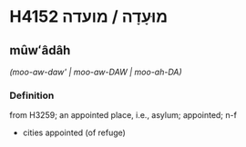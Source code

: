 # H4152 מוּעָדָה / מועדה

## mûwʻâdâh

_(moo-aw-daw' | moo-aw-DAW | moo-ah-DA)_

### Definition

from H3259; an appointed place, i.e., asylum; appointed; n-f

- cities appointed (of refuge)
